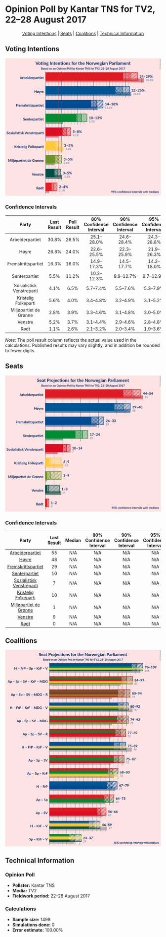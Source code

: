 # Opinion Poll by Kantar TNS for TV2, 22–28 August 2017

<p align="center"><a href="#voting-intentions">Voting Intentions</a> | <a href="#seats">Seats</a> | <a href="#coalitions">Coalitions</a> | <a href="#technical-information">Technical Information</a></p>

## Voting Intentions

![Graph with voting intentions not yet produced](2017-08-28-KantarTNS.png "Voting Intentions")

### Confidence Intervals

| Party | Last Result | Poll Result | 80% Confidence Interval | 90% Confidence Interval | 95% Confidence Interval | 99% Confidence Interval |
|:-----:|:-----------:|:-----------:|:-----------------------:|:-----------------------:|:-----------------------:|:-----------------------:|
| Arbeiderpartiet | 30.8% | 26.5% | 25.1–28.0% |24.6–28.4% |24.3–28.8% |23.6–29.5% |
| Høyre | 26.8% | 24.0% | 22.6–25.5% |22.3–25.9% |21.9–26.3% |21.3–27.0% |
| Fremskrittspartiet | 16.3% | 16.0% | 14.9–17.3% |14.5–17.7% |14.2–18.0% |13.7–18.6% |
| Senterpartiet | 5.5% | 11.2% | 10.2–12.3% |9.9–12.7% |9.7–12.9% |9.2–13.5% |
| Sosialistisk Venstreparti | 4.1% | 6.5% | 5.7–7.4% |5.5–7.6% |5.3–7.9% |5.0–8.3% |
| Kristelig Folkeparti | 5.6% | 4.0% | 3.4–4.8% |3.2–4.9% |3.1–5.2% |2.8–5.5% |
| Miljøpartiet de Grønne | 2.8% | 3.9% | 3.3–4.6% |3.1–4.8% |3.0–5.0% |2.7–5.3% |
| Venstre | 5.2% | 3.7% | 3.1–4.4% |2.9–4.6% |2.8–4.8% |2.6–5.1% |
| Rødt | 1.1% | 2.6% | 2.1–3.2% |2.0–3.4% |1.9–3.6% |1.7–3.9% |

*Note:* The poll result column reflects the actual value used in the calculations. Published results may vary slightly, and in addition be rounded to fewer digits.

## Seats

![Graph with seats not yet produced](2017-08-28-KantarTNS-seats.png "Seats")

### Confidence Intervals

| Party | Last Result | Median | 80% Confidence Interval | 90% Confidence Interval | 95% Confidence Interval | 99% Confidence Interval |
|:-----:|:-----------:|:------:|:-----------------------:|:-----------------------:|:-----------------------:|:-----------------------:|
| <a href="#arbeiderpartiet">Arbeiderpartiet</a> | 55 | N/A | N/A |N/A |N/A |N/A |
| <a href="#høyre">Høyre</a> | 48 | N/A | N/A |N/A |N/A |N/A |
| <a href="#fremskrittspartiet">Fremskrittspartiet</a> | 29 | N/A | N/A |N/A |N/A |N/A |
| <a href="#senterpartiet">Senterpartiet</a> | 10 | N/A | N/A |N/A |N/A |N/A |
| <a href="#sosialistisk-venstreparti">Sosialistisk Venstreparti</a> | 7 | N/A | N/A |N/A |N/A |N/A |
| <a href="#kristelig-folkeparti">Kristelig Folkeparti</a> | 10 | N/A | N/A |N/A |N/A |N/A |
| <a href="#miljøpartiet-de-grønne">Miljøpartiet de Grønne</a> | 1 | N/A | N/A |N/A |N/A |N/A |
| <a href="#venstre">Venstre</a> | 9 | N/A | N/A |N/A |N/A |N/A |
| <a href="#rødt">Rødt</a> | 0 | N/A | N/A |N/A |N/A |N/A |


## Coalitions

![Graph with coalitions seats not yet produced](2017-08-28-KantarTNS-coalitions-seats.png "Coalitions Seats")


## Technical Information

### Opinion Poll

+ **Pollster:** Kantar TNS
+ **Media:** TV2
+ **Fieldwork period:** 22–28 August 2017

### Calculations

+ **Sample size:** 1498
+ **Simulations done:** 0
+ **Error estimate:** 100.00%

